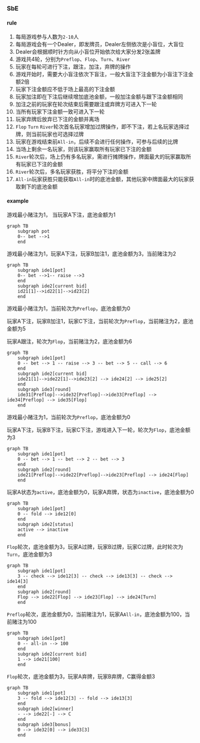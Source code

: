 ### SbE

#### rule

1. 每局游戏参与人数为`2-10`人
2. 每局游戏会有一个Dealer，即发牌员，Dealer左侧依次是小盲位，大盲位
3. Dealer会根据顺时针方向从小盲位开始依次给大家分发2张盖牌
4. 游戏共4轮，分别为`Preflop`、`Flop`、`Turn`、`River`
5. 玩家在每轮可进行下注，跟注，加注，弃牌的操作
6. 游戏开始时，需要大小盲注依次下盲注，一般大盲注下注金额为小盲注下注金额2倍
7. 玩家下注金额应不低于场上最高的下注金额
8. 玩家加注即在下注后继续增加底池金额，一般加注金额与跟下注金额相同
9. 加注之前的玩家在轮次结束后需要跟注或弃牌方可进入下一轮
10. 当所有玩家下注金额一致可进入下一轮
11. 玩家弃牌后放弃已下注的金额并离场
12. `Flop` `Turn` `River`轮次首名玩家增加过牌操作，即不下注，若上名玩家选择过牌，则当前玩家也可选择过牌
13. 玩家在游戏结束前`All-in`，后续不会进行任何操作，可参与后续的比牌
14. 当场上剩余一名玩家，则该玩家赢取所有玩家已下注的金额
15. `River`轮次后，场上仍有多名玩家，需进行摊牌操作，牌面最大的玩家赢取所有玩家已下注的金额
16. `River`轮次后，多名玩家获胜，将平分下注的金额
17. `All-in`玩家获胜只能获取`All-in`时的底池金额，其他玩家中牌面最大的玩家获取剩下的底池金额

#### example

游戏最小赌注为1， 当玩家A下注，底池金额为1

```mermaid
graph TB
    subgraph pot
    0-- bet -->1
    end
```

游戏最小赌注为1，玩家A下注，玩家B加注1，底池金额为3，当前赌注为2

```mermaid
graph TB
    subgraph ide1[pot]
    0-- bet -->1-- raise -->3
    end
    subgraph ide2[current bid]
    id21[1]-->id22[1]-->id23[2]
    end
```

游戏最小赌注为1，当前轮次为`Preflop`，底池金额为0

 玩家A下注，玩家B加注1，玩家C下注，当前轮次为`Preflop`，当前赌注为2，底池金额为5

玩家A跟注，轮次为`Flop`，当前赌注为2，底池金额为6

```mermaid
graph TB
    subgraph ide1[pot]
    0 -- bet --> 1 -- raise --> 3 -- bet --> 5 -- call --> 6
    end
    subgraph ide2[current bid]
    ide21[1]-->ide22[1]-->ide23[2] --> ide24[2] --> ide25[2]
    end
    subgraph ide3[round]
    ide31[Preflop]-->ide32[Preflop]-->ide33[Preflop] --> ide34[Preflop] --> ide35[Flop]
    end
```

游戏最小赌注为1，当前轮次为`Preflop`，底池金额为0

玩家A下注，玩家B下注，玩家C下注，游戏进入下一轮，轮次为`Flop`，底池金额为3

```mermaid
graph TB
    subgraph ide1[pot]
    0 -- bet --> 1 -- bet --> 2 -- bet --> 3
    end
    subgraph ide2[round]
    ide21[Preflop]-->ide22[Preflop]-->ide23[Preflop] --> ide24[Flop]
    end
```

玩家A状态为`active`，底池金额为0，玩家A弃牌，状态为`inactive`，底池金额为0

```mermaid
graph TB
    subgraph ide1[pot]
    0 -- fold --> ide12[0]
    end
    subgraph ide2[status]
    active --> inactive
    end
```

`Flop`轮次，底池金额为3，玩家A过牌，玩家B过牌，玩家C过牌，此时轮次为`Turn`，底池金额为3

```mermaid
graph TB
    subgraph ide1[pot]
    3 -- check --> ide12[3] -- check --> ide13[3] -- check --> ide14[3]
    end
    subgraph ide2[round]
    Flop --> ide22[Flop] --> ide23[Flop] --> ide24[Turn]
    end
```

`Preflop`轮次，底池金额为0，当前赌注为1，玩家A`All-in`，底池金额为100，当前赌注为100

```mermaid
graph TB
    subgraph ide1[pot]
    0 -- all-in --> 100
    end
    subgraph ide2[current bid]
    1 --> ide21[100]
    end
```

`Flop`轮次，底池金额为3，玩家A弃牌，玩家B弃牌，C赢得金额3

```mermaid
graph TB
    subgraph ide1[pot]
    3 -- fold --> ide12[3] -- fold --> ide13[3]
    end
    subgraph ide2[winner]
    - --> ide22[-] --> C
    end
    subgraph ide3[bonus]
    0 --> ide32[0] --> ide33[3]
    end
```

